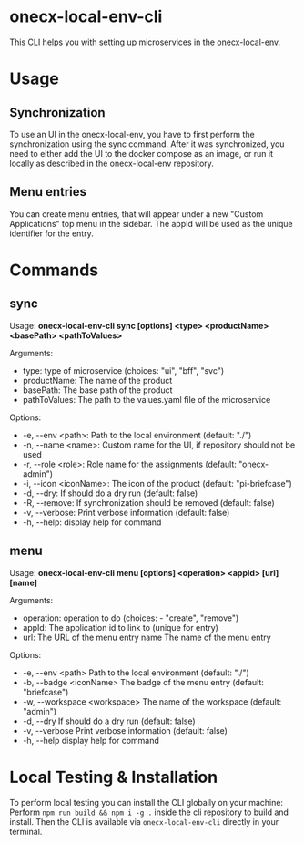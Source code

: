 # onecx-local-env-cli
This CLI helps you with setting up microservices in the  [onecx-local-env](http://github.com/onecx/onecx-local-env/).

# Usage

## Synchronization
To use an UI in the onecx-local-env, you have to first perform the synchronization using the sync command.
After it was synchronized, you need to either add the UI to the docker compose as an image, or run it locally as described in the onecx-local-env repository.


## Menu entries
You can create menu entries, that will appear under a new "Custom Applications" top menu in the sidebar.
The appId will be used as the unique identifier for the entry.

# Commands

## sync
Usage: **onecx-local-env-cli sync [options] <type\> <productName\> <basePath\> <pathToValues\>**

Arguments:
-  type:                   type of microservice (choices: "ui", "bff", "svc")
-  productName:            The name of the product
-  basePath:               The base path of the product
-  pathToValues:           The path to the values.yaml file of the microservice

Options:
-  -e, --env <path\>:       Path to the local environment (default: "./")
-  -n, --name <name\>:      Custom name for the UI, if repository should not be used
-  -r, --role <role\>:      Role name for the assignments (default: "onecx-admin")
-  -i, --icon <iconName\>:  The icon of the product (default: "pi-briefcase")
-  -d, --dry:              If should do a dry run (default: false)
-  -R, --remove:           If synchronization should be removed (default: false)
-  -v, --verbose:          Print verbose information (default: false)
-  -h, --help:             display help for command

## menu
Usage: **onecx-local-env-cli menu [options] <operation\> <appId\> [url] [name]**

Arguments:
- operation:               operation to do (choices: - "create", "remove")
- appId:                   The application id to link to (unique for entry)
- url:                     The URL of the menu entry
  name                    The name of the menu entry

Options:
-  -e, --env <path\>        Path to the local environment (default: "./")
-  -b, --badge <iconName\>  The badge of the menu entry (default: "briefcase")
-  -w, --workspace <workspace\>  The name of the workspace (default: "admin")
-  -d, --dry               If should do a dry run (default: false)
-  -v, --verbose           Print verbose information (default: false)
-  -h, --help              display help for command


# Local Testing & Installation
To perform local testing you can install the CLI globally on your machine:
Perform `npm run build && npm i -g .` inside the cli repository to build and install.
Then the CLI is available via `onecx-local-env-cli` directly in your terminal.